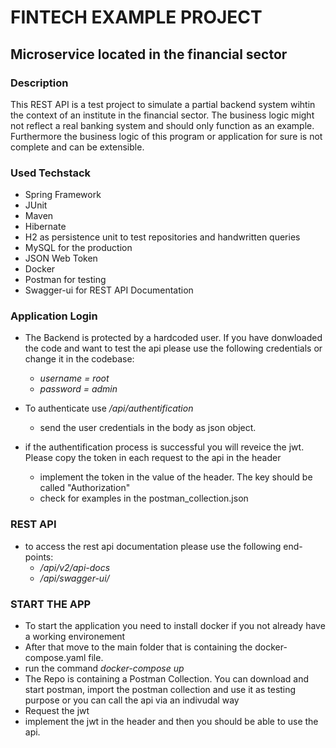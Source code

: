 # FINTECH EXAMPLE PROJECT
## Microservice located in the financial sector

### Description
This REST API is a test project to simulate a partial backend system wihtin the context of an institute in the financial sector. The business logic might not reflect a real banking system and should only function as an example. Furthermore the business logic of this program or application for sure is not complete and can be extensible.  

### Used Techstack
  * Spring Framework
  * JUnit
  * Maven
  * Hibernate
  * H2 as persistence unit to test repositories and handwritten queries
  * MySQL for the production 
  * JSON Web Token
  * Docker 
  * Postman for testing
  * Swagger-ui for REST API Documentation


### Application Login
  * The Backend is protected by a hardcoded user. If you have donwloaded the code and want to test the api please use the following credentials or change it in the codebase:
    * *username = root*
    * *password = admin*

  * To authenticate use */api/authentification*
    * send the user credentials in the body as json object.
  * if the authentification process is successful you will reveice the jwt. Please copy the token in each request to the api in the header
    * implement the token in the value of the header. The key should be called "Authorization"
    * check for examples in the postman_collection.json

### REST API
  * to access the rest api documentation please use the following end-points:
    * */api/v2/api-docs*
    * */api/swagger-ui/*


### START THE APP
  * To start the application you need to install docker if you not already have a working environement
  * After that move to the main folder that is containing the docker-compose.yaml file.
  * run the command *docker-compose up*
  * The Repo is containing a Postman Collection. You can download and start postman, import the postman collection and use it as testing purpose or you can call the api via an indivudal way
  * Request the jwt
  * implement the jwt in the header and then you should be able to use the api.